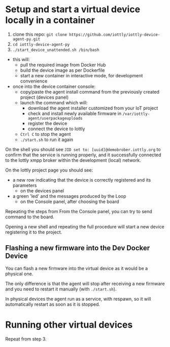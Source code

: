 # Setup and start a virtual device locally in a container
1. clone this repo: `git clone https://github.com/iottly/iottly-device-agent-py.git`
2. `cd iottly-device-agent-py`
3. `./start_device_unattended.sh /bin/bash`
  - this will:
    - pull the required image from Docker Hub
    - build the device image as per Dockerfile
    - start a new container in interactive mode, for development convenience
  - once into the device container console:
    - copy/paste the agent install command from the previously created project (devices panel) 
    - launch the command which will:
      - download the agent installer customized from your IoT project
      - check and install newly available firmware in `/var/iottly-agent/userpackageuploads`
      - register the device
      - connect the device to Iottly
    - `Ctrl C` to stop the agent
    - `./start.sh` to run it again

On the shell you should see `JID set to: [uuid]@demobrober.iottly.org` to confirm that the service is running properly, and it successfully connected to the Iottly xmpp broker within the development (local) network.

On the Iottly project page you should see:
- a new row indicating that the device is correctly registered and its parameters
  - on the devices panel 
- a green 'led' and the messages produced by the Loop
  - on the Console panel, after choosing the board

Repeating the steps from 
From the Console panel, you can try to send command to the board.

Opening a new shell and repeating the full procedure will start a new device registering it to the project.

## Flashing a new firmware into the Dev Docker Device
You can flash a new firmware into the virtual device as it would be a physical one.

The only difference is that the agent will stop after receiving a new firmware and you need to restart it manually (with `./start.sh`).

In physical devices the agent run as a service, with respawn, so it will automatically restart as soon as it is stopped.

# Running other virtual devices
Repeat from step 3.
